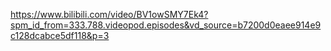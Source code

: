 https://www.bilibili.com/video/BV1owSMY7Ek4?spm_id_from=333.788.videopod.episodes&vd_source=b7200d0eaee914e9c128dcabce5df118&p=3
